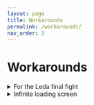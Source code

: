 ```yaml
---
layout: page
title: Workarounds
permalink: /workarounds/
nav_order: 3
---
```

# Workarounds

<details markdown="block">
<summary>For the Leda final fight</summary>

> <b><u> You need to be at least 2 players in the session to complete it. </u></b>
> <b><u> Only the person that interact with the sign will see the enemies. </u></b><br /> 
>  
> 1. Have the host interact with the sign.  
> 2. Kill the hostile NPCs.  
> 3. Have Wanderers use the Finger Severer when host enters the loadingscreen after the fight: ![image](https://github.com/ersc-docs/ersc-docs.github.io/assets/174225858/303b3ff6-c435-48c4-ba12-52d299d898c0)  
> 4. Have Wanderers rejoin the session.
</details>

<details markdown="block">
<summary>Infinite loading screen</summary>

> This could have multiple causes, but most likely you're stuck at an invalid location.  
> For example, DLC region without owning the correct DLC.
>   
> [The Grand Archives Cheat Table](https://github.com/The-Grand-Archives/Elden-Ring-CT-TGA/) has a script to get out of the loading screen.  
> You can find it at `Scripts -> Seamless Co-op -> Loading screen stuck fix` in the cheat table.
</details>


